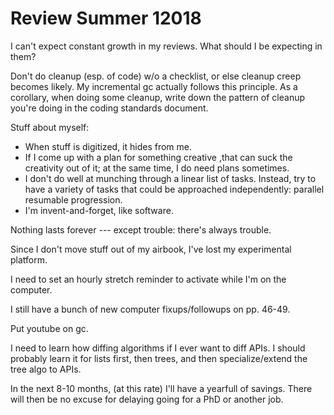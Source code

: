 # Review Summer 12018

I can't expect constant growth in my reviews. What should I be expecting in them?

Don't do cleanup (esp. of code) w/o a checklist, or else cleanup creep becomes likely.
My incremental gc actually follows this principle.
As a corollary, when doing some cleanup, write down the pattern of cleanup you're doing in the coding standards document.


Stuff about myself:
  * When stuff is digitized, it hides from me.
  * If I come up with a plan for something creative ,that can suck the creativity out of it; at the same time, I do need plans sometimes.
  * I don't do well at munching through a linear list of tasks. Instead, try to have a variety of tasks that could be approached independently: parallel resumable progression.
  * I'm invent-and-forget, like software.

Nothing lasts forever --- except trouble: there's always trouble.

Since I don't move stuff out of my airbook, I've lost my experimental platform.

I need to set an hourly stretch reminder to activate while I'm on the computer.

I still have a bunch of new computer fixups/followups on pp. 46-49.

Put youtube on gc.

I need to learn how diffing algorithms if I ever want to diff APIs.
I should probably learn it for lists first, then trees, and then specialize/extend the tree algo to APIs.

In the next 8-10 months, (at this rate) I'll have a yearfull of savings.
There will then be no excuse for delaying going for a PhD or another job.